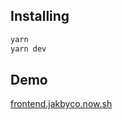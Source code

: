 ## Installing

```sh
yarn
yarn dev
```

## Demo

[frontend.jakbyco.now.sh](https://frontend.jakbyco.now.sh)
